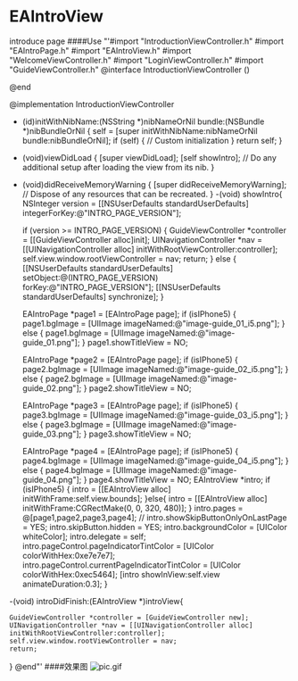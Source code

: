 EAIntroView
===========

introduce page
####Use
"'#import "IntroductionViewController.h"
#import "EAIntroPage.h"
#import "EAIntroView.h"
#import "WelcomeViewController.h"
#import "LoginViewController.h"
#import "GuideViewController.h"
@interface IntroductionViewController ()<EAIntroDelegate>

@end

@implementation IntroductionViewController

- (id)initWithNibName:(NSString *)nibNameOrNil bundle:(NSBundle *)nibBundleOrNil
{
    self = [super initWithNibName:nibNameOrNil bundle:nibBundleOrNil];
    if (self) {
        // Custom initialization
    }
    return self;
}

- (void)viewDidLoad
{
    [super viewDidLoad];
     [self showIntro];
    // Do any additional setup after loading the view from its nib.
}

- (void)didReceiveMemoryWarning
{
    [super didReceiveMemoryWarning];
    // Dispose of any resources that can be recreated.
}
-(void) showIntro{
    NSInteger version = [[NSUserDefaults standardUserDefaults] integerForKey:@"INTRO_PAGE_VERSION"];
    
    if (version >= INTRO_PAGE_VERSION) {
        GuideViewController *controller = [[GuideViewController alloc]init];
        UINavigationController *nav = [[UINavigationController alloc] initWithRootViewController:controller];
        self.view.window.rootViewController = nav;
        return;
    } else {
        [[NSUserDefaults standardUserDefaults] setObject:@(INTRO_PAGE_VERSION) forKey:@"INTRO_PAGE_VERSION"];
        [[NSUserDefaults standardUserDefaults] synchronize];
    }
    
    
    EAIntroPage *page1 = [EAIntroPage page];
    if (isIPhone5) {
        page1.bgImage = [UIImage imageNamed:@"image-guide_01_i5.png"];
    } else {
        page1.bgImage = [UIImage imageNamed:@"image-guide_01.png"];
    }
    page1.showTitleView = NO;
    
    EAIntroPage *page2 = [EAIntroPage page];
    if (isIPhone5) {
        page2.bgImage = [UIImage imageNamed:@"image-guide_02_i5.png"];
    } else {
        page2.bgImage = [UIImage imageNamed:@"image-guide_02.png"];
    }
    page2.showTitleView = NO;
    
    
    EAIntroPage *page3 = [EAIntroPage page];
    if (isIPhone5) {
        page3.bgImage = [UIImage imageNamed:@"image-guide_03_i5.png"];
    } else {
        page3.bgImage = [UIImage imageNamed:@"image-guide_03.png"];
    }
    page3.showTitleView = NO;
    
    
    EAIntroPage *page4 = [EAIntroPage page];
    if (isIPhone5) {
        page4.bgImage = [UIImage imageNamed:@"image-guide_04_i5.png"];
    } else {
        page4.bgImage = [UIImage imageNamed:@"image-guide_04.png"];
    }
    page4.showTitleView = NO;
    EAIntroView *intro;
    if (isIPhone5) {
        intro = [[EAIntroView alloc] initWithFrame:self.view.bounds];
    }else{
        intro = [[EAIntroView alloc] initWithFrame:CGRectMake(0, 0, 320, 480)];
    }
      intro.pages = @[page1,page2,page3,page4];
    //    intro.showSkipButtonOnlyOnLastPage = YES;
    intro.skipButton.hidden = YES;
    intro.backgroundColor = [UIColor whiteColor];
    intro.delegate = self;
    intro.pageControl.pageIndicatorTintColor = [UIColor colorWithHex:0xe7e7e7];
    intro.pageControl.currentPageIndicatorTintColor = [UIColor colorWithHex:0xec5464];
    [intro showInView:self.view animateDuration:0.3];
}

-(void) introDidFinish:(EAIntroView *)introView{
    
    GuideViewController *controller = [GuideViewController new];
    UINavigationController *nav = [[UINavigationController alloc] initWithRootViewController:controller];
    self.view.window.rootViewController = nav;
    return;

}
@end"' 
####效果图
![pic.gif](/Users/z/Desktop/pic.gif)
